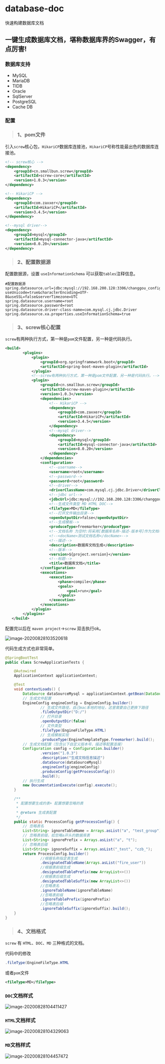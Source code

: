# database-doc
快速构建数据库文档
##  一键生成数据库文档，堪称数据库界的Swagger，有点厉害!

### 数据库支持

- MySQL
- MariaDB
- TIDB
- Oracle
- SqlServer
- PostgreSQL
- Cache DB

### 配置

> ### 1、pom文件

引入`screw`核心包，`HikariCP`数据库连接池，`HikariCP`号称性能最出色的数据库连接池。

```xml
<!-- screw核心 -->
<dependency>
    <groupId>cn.smallbun.screw</groupId>
    <artifactId>screw-core</artifactId>
    <version>1.0.3</version>
</dependency>

<!-- HikariCP -->
<dependency>
    <groupId>com.zaxxer</groupId>
    <artifactId>HikariCP</artifactId>
    <version>3.4.5</version>
</dependency>

<!--mysql driver-->
<dependency>
    <groupId>mysql</groupId>
    <artifactId>mysql-connector-java</artifactId>
    <version>8.0.20</version>
</dependency>
```



> ### 2、配置数据源

配置数据源，设置 `useInformationSchema` 可以获取`tables`注释信息。

```properties
#配置数据源
spring.datasource.url=jdbc:mysql://192.168.200.128:3306/changgou_config?useUnicode=true&characterEncoding=UTF-8&useSSL=false&serverTimezone=UTC
spring.datasource.username=root
spring.datasource.password=root
spring.datasource.driver-class-name=com.mysql.cj.jdbc.Driver
spring.datasource.xa.properties.useInformationSchema=true

```

> ### 3、screw核心配置

`screw`有两种执行方式，第一种是`pom`文件配置，另一种是代码执行。

```xml
<build>
        <plugins>
            <plugin>
                <groupId>org.springframework.boot</groupId>
                <artifactId>spring-boot-maven-plugin</artifactId>
            </plugin>
            <!--screw有两种执行方式，第一种是pom文件配置，另一种是代码执行。-->
            <plugin>
                <groupId>cn.smallbun.screw</groupId>
                <artifactId>screw-maven-plugin</artifactId>
                <version>1.0.3</version>
                <dependencies>
                    <!-- HikariCP -->
                    <dependency>
                        <groupId>com.zaxxer</groupId>
                        <artifactId>HikariCP</artifactId>
                        <version>3.4.5</version>
                    </dependency>
                    <!--mysql driver-->
                    <dependency>
                        <groupId>mysql</groupId>
                        <artifactId>mysql-connector-java</artifactId>
                        <version>8.0.20</version>
                    </dependency>
                </dependencies>
                <configuration>
                    <!--username-->
                    <username>root</username>
                    <!--password-->
                    <password>root</password>
                    <!--driver-->
                    <driverClassName>com.mysql.cj.jdbc.Driver</driverClassName>
                    <!--jdbc url-->
                    <jdbcUrl>jdbc:mysql://192.168.200.128:3306/changgou_config?serverTimezone=UTC</jdbcUrl>
                    <!--生成文件类型 MD HTML DOC-->
                    <fileType>MD</fileType>
                    <!--打开文件输出目录-->
                    <openOutputDir>false</openOutputDir>
                    <!--生成模板-->
                    <produceType>freemarker</produceType>
                    <!--文档名称 为空时:将采用[数据库名称-描述-版本号]作为文档名称-->
                    <!--<docName>测试文档名称</docName>-->
                    <!--描述-->
                    <description>数据库文档生成</description>
                    <!--版本-->
                    <version>${project.version}</version>
                    <!--标题-->
                    <title>数据库文档</title>
                </configuration>
                <executions>
                    <execution>
                        <phase>compile</phase>
                        <goals>
                            <goal>run</goal>
                        </goals>
                    </execution>
                </executions>
            </plugin>
        </plugins>
   </build>
```

配置完以后在 `maven project`->`screw` 双击执行ok。

![image-20200828103520618](C:\Users\wangy\AppData\Roaming\Typora\typora-user-images\image-20200828103520618.png)



代码生成方式也非常简单。

```java
@SpringBootTest
public class ScrewApplicationTests {

    @Autowired
    ApplicationContext applicationContext;

    @Test
    void contextLoads() {
        DataSource dataSourceMysql = applicationContext.getBean(DataSource.class);
        // 生成文件配置
        EngineConfig engineConfig = EngineConfig.builder()
                // 生成文件路径，自己mac本地的地址，这里需要自己更换下路径
                .fileOutputDir("D:/")
                // 打开目录
                .openOutputDir(false)
                // 文件类型
                .fileType(EngineFileType.HTML)
                // 生成模板实现
                .produceType(EngineTemplateType.freemarker).build();
        // 生成文档配置（包含以下自定义版本号、描述等配置连接）
        Configuration config = Configuration.builder()
                .version("1.0.3")
                .description("生成文档信息描述")
                .dataSource(dataSourceMysql)
                .engineConfig(engineConfig)
                .produceConfig(getProcessConfig())
                .build();
        // 执行生成
        new DocumentationExecute(config).execute();
    }

    /**
     * 配置想要生成的表+ 配置想要忽略的表
     *
     * @return 生成表配置
     */
    public static ProcessConfig getProcessConfig() {
        // 忽略表名
        List<String> ignoreTableName = Arrays.asList("a", "test_group");
        // 忽略表前缀，如忽略a开头的数据库表
        List<String> ignorePrefix = Arrays.asList("a", "t");
        // 忽略表后缀
        List<String> ignoreSuffix = Arrays.asList("_test", "czb_");
        return ProcessConfig.builder()
                //根据名称指定表生成
                .designatedTableName(Arrays.asList("fire_user"))
                //根据表前缀生成
                .designatedTablePrefix(new ArrayList<>())
                //根据表后缀生成
                .designatedTableSuffix(new ArrayList<>())
                //忽略表名
                .ignoreTableName(ignoreTableName)
                //忽略表前缀
                .ignoreTablePrefix(ignorePrefix)
                //忽略表后缀
                .ignoreTableSuffix(ignoreSuffix).build();
    }
}
```

> ### 4、文档格式

`screw` 有 `HTML`、`DOC`、`MD` 三种格式的文档。

代码中的修改

```java
.fileType(EngineFileType.HTML
```

或者`pom`文件

```xml
<fileType>MD</fileType>
```

### `DOC`文档样式

![image-20200828104411427](C:\Users\wangy\AppData\Roaming\Typora\typora-user-images\image-20200828104411427.png)



### `HTML`文档样式

![image-20200828104329063](https://www.qfeng.online/imgs/java/screw/Snipaste_2020-08-28_10-43-20.jpg)





###  `MD`文档样式

![image-20200828104457472](C:\Users\wangy\AppData\Roaming\Typora\typora-user-images\image-20200828104457472.png)
